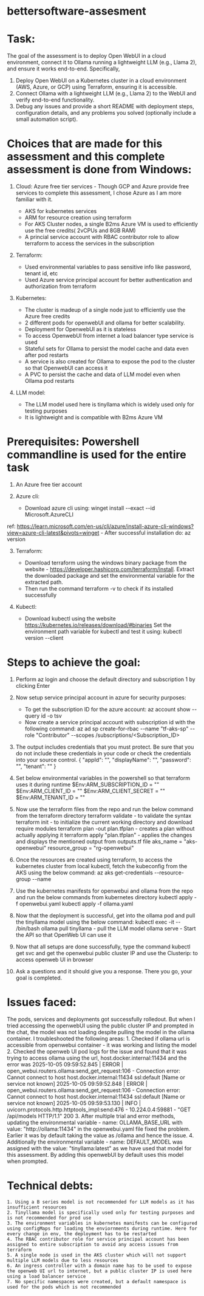 # bettersoftware-assesment
# Task:
The goal of the assessment is to deploy Open WebUI in a cloud environment, connect it to Ollama running a lightweight LLM (e.g., Llama 2), and ensure it works end-to-end. Specifically,
 
1. Deploy Open WebUI on a Kubernetes cluster in a cloud environment (AWS, Azure, or GCP) using Terraform, ensuring it is accessible.
2. Connect Ollama with a lightweight LLM (e.g., Llama 2) to the WebUI and verify end-to-end functionality.
3. Debug any issues and provide a short README with deployment steps, configuration details, and any problems you solved (optionally include a small automation script).


# Choices that are made for this assessment and this complete assessment is done from Windows:

1. Cloud: Azure free tier services - Though GCP and Azure provide free services to complete this assessment, I chose Azure as I am more familiar with it.
	- AKS for kubernetes services
	- ARM for resource creation using terraform
	- For AKS Cluster nodes, a single B2ms Azure VM is used to efficiently use the free credits( 2vCPUs and 8GB RAM)
	- A princial service account with RBAC contributor role to allow terraform to access the services in the subscription

2. Terraform: 
	- Used environmental variables to pass sensitive info like password, tenant id, etc
	- Used Azure service principal account for better authentication and authorization from terraform
	
3. Kubernetes:
	- The cluster is madeup of a single node just to efficiently use the Azure free credits
	- 2 different pods for openwebUI and ollama for better scalability. 
	- Deployment for OpenwebUI as it is stateless
	- To access OpenwebUI from internet a load balancer type service is used
	- Stateful sets for Ollama to persist the model cache and data even after pod restarts
	- A service is also created for Ollama to expose the pod to the cluster so that OpenwebUI can access it
	- A PVC to persist the cache and data of LLM model even when Ollama pod restarts

4. LLM model:
	- The LLM model used here is tinyllama which is widely used only for testing purposes
	- It is lightweight and is compatible with B2ms Azure VM
	

# Prerequisites: Powershell commandline is used for the entire task

1. An Azure free tier account

2. Azure cli: 
	- Download azure cli using: winget install --exact --id Microsoft.AzureCLI
	
ref: https://learn.microsoft.com/en-us/cli/azure/install-azure-cli-windows?view=azure-cli-latest&pivots=winget
	- After successful installation do: az version
	
3. Terraform:
	- Download terraform using the windows binary package from the website - https://developer.hashicorp.com/terraform/install. Extract the downloaded package and set the environmental variable for the extracted path. 
	- Then run the command terraform -v to check if its installed successfully
	
4. Kubectl:
	- Download kubectl using the website https://kubernetes.io/releases/download/#binaries
	Set the environment path variable for kubectl and test it using: kubectl version --client


# Steps to achieve the goal:

1. Perform az login and choose the default directory and subscription 1 by clicking Enter

2. Now setup service principal account in azure for security purposes:
	- To get the subscription ID for the azure account: az account show --query id -o tsv
	- Now create a service principal account with subscription id with the following command:
	az ad sp create-for-rbac --name "tf-aks-sp" --role "Contributor" --scopes /subscriptions/<Subscription_ID>

3. The output includes credentials that you must protect. Be sure that you do not include these credentials in your code or check the credentials into your source control.
	{
	  "appId": "",
	  "displayName": "",
	  "password": "",
	  "tenant": ""
	}

4. Set below environmental variables in the powershell so that terraform uses it during runtime
	$Env:ARM_SUBSCRIPTION_ID = ""
	$Env:ARM_CLIENT_ID       = "<appID>"
	$Env:ARM_CLIENT_SECRET   = "<password>"
	$Env:ARM_TENANT_ID       = ""


5. Now use the terraform files from the repo and run the below command from the terraform directory
	terraform validate - to validate the syntax
	terraform init - to initialize the current working directory and download require modules
	terraform plan -out plan.tfplan - creates a plan without actually applying it
	terraform apply "plan.tfplan" - applies the changes and displays the mentioned output from outputs.tf file
		aks_name = "aks-openwebui"
		resource_group = "rg-openwebui"

6. Once the resources are created using terraform, to access the kubernetes cluster from local kubectl, fetch the kubeconfig from the AKS using the below command:
	az aks get-credentials --resource-group <resource-group-name> --name <aks-cluster-name>

7. Use the kubernetes manifests for openwebui and ollama from the repo and run the below commands from kubernetes directory
	kubectl apply -f openwebui.yaml
	kubectl apply -f ollama.yaml
	
8. Now that the deployment is successful, get into the ollama pod and pull the tinyllama model using the below command:
	kubectl exec -it <ollama-pod-name> -- /bin/bash
	ollama pull tinyllama - pull the LLM model
	ollama serve - Start the API so that OpenWeb UI can use it
	
9. Now that all setups are done successfully, type the command kubectl get svc and get the openwebui public cluster IP and use the Clusterip:<port> to access openweb UI in browser

10. Ask a questions and it should give you a response. There you go, your goal is completed.

	
# Issues faced:

The pods, services and deployments got successfully rolledout. But when I tried accessing the openwebUI using the public cluster IP and prompted in the chat, the model was not loading despite pulling the model in the ollama container. I troubleshooted the following areas:
	1. Checked if ollama url is accessible from openwebui container - it was working and listing the model
	2. Checked the openweb UI pod logs for the issue and found that it was trying to access ollama using the url, host.docker.internal:11434 and the error was 
	2025-10-05 09:59:52.845 | ERROR | open_webui.routers.ollama:send_get_request:106 - Connection error: Cannot connect to host host.docker.internal:11434 ssl:default [Name or service not known] 2025-10-05 09:59:52.848 | ERROR | open_webui.routers.ollama:send_get_request:106 - Connection error: Cannot connect to host host.docker.internal:11434 ssl:default [Name or service not known] 2025-10-05 09:59:53.130 | INFO | uvicorn.protocols.http.httptools_impl:send:476 - 10.224.0.4:59881 - "GET /api/models HTTP/1.1" 200
	3. After multiple trial and error methods, updating the environmental variable - name: OLLAMA_BASE_URL with value: "http://ollama:11434" in the openwebui.yaml file fixed the problem. Earlier it was by default taking the value as /ollama and hence the issue.
	4. Additionally the environmental variable - name: DEFAULT_MODEL was assigned with the value: "tinyllama:latest" as we have used that model for this assessment. By adding this openwebUI by default uses this model when prompted.

# Technical debts:
	1. Using a B series model is not recommended for LLM models as it has insufficient resources
	2. Tinyllama model is specifically used only for testing purposes and is not recommended for prod use
	3. The environment variables in kubernetes manifests can be configured using configMaps for loading the enviornments during runtime. Here for every change in env, the deployment has to be restarted
	4. The RBAC contributor role for service principal account has been assigned to entire subscription to avoid any access issues from terraform
	5. A single node is used in the AKS cluster which will not support multiple LLM models due to less resources
	6. An ingress controller with a domain name has to be used to expose the openweb UI url to internet, but a public cluster IP is used here using a load balancer service
	7. No specific namespaces were created, but a default namespace is used for the pods which is not recommended








